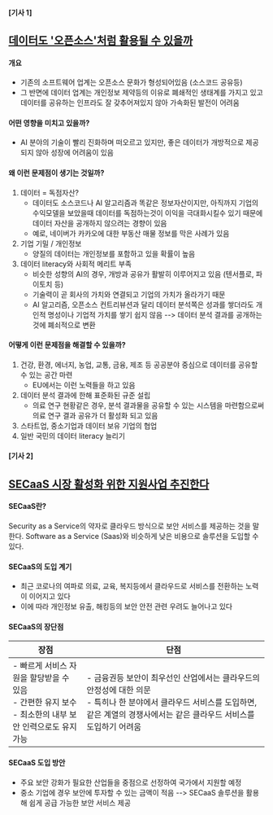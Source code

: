 #### [기사 1]

## <a href="https://zdnet.co.kr/view/?no=20210208103318">데이터도 '오픈소스'처럼 활용될 수 있을까</a>

#### 개요

- 기존의 소프트웨어 업계는 오픈소스 문화가 형성되어있음 (소스코드 공유등)
- 그 반면에 데이터 업계는 개인정보 제약등의 이유로 폐쇄적인 생태계를 가지고 있고 데이터를 공유하는 인프라도 잘 갖추어져있지 않아 가속화된 발전이 어려움

#### 어떤 영향을 미치고 있을까?

- AI 분야의 기술이 빨리 진화하며 떠오르고 있지만, 좋은 데이터가 개방적으로 제공되지 않아 성장에 어려움이 있음

#### 왜 이런 문제점이 생기는 것일까?

1. 데이터 = 독점자산?
   - 데이터도 소스코드나 AI 알고리즘과 똑같은 정보자산이지만, 아직까지 기업의 수익모델을 보았을때 데이터를 독점하는것이 이익을 극대화시킬수 있기 때문에 데이터 자산을 공개하지 않으려는 경향이 있음
   - 예로, 네이버가 카카오에 대한 부동산 매물 정보를 막은 사례가 있음
2. 기업 기밀 / 개인정보
   - 양질의 데이터는 개인정보를 포함하고 있을 확률이 높음
3. 데이터 literacy와 사회적 메리트 부족
   - 비슷한 성향의 AI의 경우, 개방과 공유가 활발히 이루어지고 있음 (텐서플로, 파이토치 등)
   - 기술력이 곧 회사의 가치와 연결되고 기업의 가치가 올라가기 때문
   - AI 알고리즘, 오픈소스 컨트리뷰션과 달리 데이터 분석쪽은 성과를 쌓더라도 개인적 명성이나 기업적 가치를 쌓기 쉽지 않음 --> 데이터 분석 결과를 공개하는것에 폐쇠적으로 변환

#### 어떻게 이런 문제점을 해결할 수 있을까?

1. 건강, 환경, 에너지, 농업, 교통, 금융, 제조 등 공공분야 중심으로 데이터를 공유할 수 있는 공간 마련
   - EU에서는 이런 노력들을 하고 있음
2. 데이터 분석 결과에 한해 표준화된 규준 설립
   - 의료 연구 현황같은 경우, 분석 결과물을 공유할 수 있는 시스템을 마련함으로써 의료 연구 결과 공유가 더 활성화 되고 있음
3. 스타트업, 중소기업과 데이터 보유 기업의 협업
4. 일반 국민의 데이터 literacy 늘리기



#### [기사 2]

## <a href="https://www.boannews.com/media/view.asp?idx=94783&amp;page=1">SECaaS 시장 활성화 위한 지원사업 추진한다</a>

#### SECaaS란?

Security as a Service의 약자로 클라우드 방식으로 보안 서비스를 제공하는 것을 말한다. Software as a Service (Saas)와 비슷하게 낮은 비용으로 솔루션을 도입할 수 있다.

#### SECaaS의 도입 계기

- 최근 코로나의 여파로 의료, 교육, 복지등에서 클라우드로 서비스를 전환하는 노력이 이어지고 있다
- 이에 따라 개인정보 유출, 해킹등의 보안 안전 관련 우려도 늘어나고 있다

#### SECaaS의 장단점

| 장점                                                         | 단점                                                         |
| ------------------------------------------------------------ | ------------------------------------------------------------ |
| - 빠르게 서비스 자원을 할당받을 수 있음<br />- 간편한 유지 보수<br />- 최소한의 내부 보안 인력으로도 유지 가능 | - 금융권등 보안이 최우선인 산업에서는 클라우드의 안정성에 대한 의문<br />- 특히나 한 분야에서 클라우드 서비스를 도입하면, 같은 계열의 경쟁사에서는 같은 클라우드 서비스를 도입하기 어려움 |



#### SECaaS 도입 방안

- 주요 보안 강화가 필요한 산업들을 중점으로 선정하여 국가에서 지원할 예정
- 중소 기업에 경우 보안에 투자할 수 있는 금액이 적음 --> SECaaS 솔루션을 활용해 쉽게 공급 가능한 보안 서비스 제공

